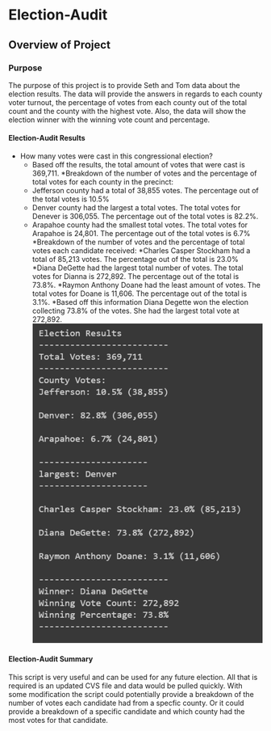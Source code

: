 # Election-Audit
## Overview of Project
### Purpose
The purpose of this project is to provide Seth and Tom data about the election results. The data will provide the answers in regards to each county voter turnout, the percentage of votes from each county out of the total count and the county with the highest vote. Also, the data will show the election winner with the winning vote count and percentage. 
#### Election-Audit Results
* How many votes were cast in this congressional election?
  * Based off the results, the total amount of votes that were cast is 369,711.
*Breakdown of the number of votes and the percentage of total votes for each county in the precinct:
  * Jefferson county had a total of 38,855 votes. The percentage out of the total votes is 10.5%
  * Denver county had the largest a total votes. The total votes for Denever is 306,055. The percentage out of the total votes is 82.2%.
  * Arapahoe county had the smallest total votes. The total votes for Arapahoe is 24,801. The percentage out of the total votes is 6.7%
*Breakdown of the number of votes and the percentage of total votes each candidate received:
  *Charles Casper Stockham had a total of 85,213 votes. The percentage out of the total is 23.0%
  *Diana DeGette had the largest total number of votes. The total votes for Dianna is 272,892. The percentage out of the total is 73.8%.
  *Raymon Anthony Doane had the least amount of votes. The total votes for Doane is 11,606. The percentage out of the total is 3.1%.
  *Based off this information Diana Degette won the election collecting 73.8% of the votes. She had the largest total vote at 272,892. 
![election_results](https://github.com/ducluu27/Election-Analysis/blob/master/Resources/Election%20Results.png)
#### Election-Audit Summary
This script is very useful and can be used for any future election. All that is required is an updated CVS file and data would be pulled quickly. With some modification the script could potentially provide a breakdown of the number of votes each candidate had from a specfic county. Or it could provide a breakdown of a specific candidate and which county had the most votes for that candidate.
